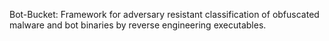 Bot-Bucket: Framework for adversary resistant classification of obfuscated malware and bot binaries by reverse engineering executables.
